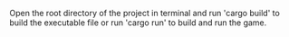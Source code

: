 Open the root directory of the project in terminal and run 'cargo build' to build the executable file or run 'cargo run' to build and run the game.
